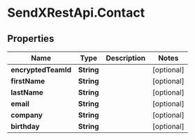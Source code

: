 # SendXRestApi.Contact

## Properties
Name | Type | Description | Notes
------------ | ------------- | ------------- | -------------
**encryptedTeamId** | **String** |  | [optional] 
**firstName** | **String** |  | [optional] 
**lastName** | **String** |  | [optional] 
**email** | **String** |  | [optional] 
**company** | **String** |  | [optional] 
**birthday** | **String** |  | [optional] 


